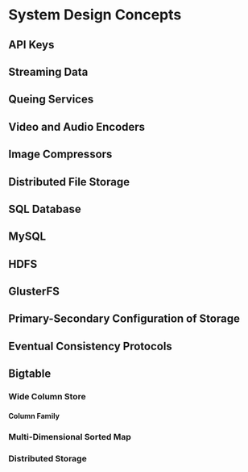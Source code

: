 # System Design Concepts #
## API Keys ##
## Streaming Data ##
## Queing Services ##
## Video and Audio Encoders ##
## Image Compressors ##
## Distributed File Storage ##
## SQL Database ##
## MySQL ##
## HDFS ##
## GlusterFS ##
## Primary-Secondary Configuration of Storage ##
## Eventual Consistency Protocols ##

## Bigtable ##
### Wide Column Store ###
#### Column Family ####
### Multi-Dimensional Sorted Map ###
### Distributed Storage ###

